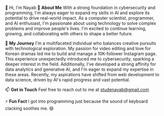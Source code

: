 👋 Hi, I'm Nayab
👀 **About Me**
With a strong foundation in cybersecurity and programming, I'm always eager to expand my skills in AI and explore its potential to drive real-world impact. As a computer scientist, programmer, and AI enthusiast, I'm passionate about using technology to solve complex problems and improve people's lives. I'm excited to continue learning, growing, and collaborating with others to shape a better future.

🌱 **My Journey**
I'm a multifaceted individual who balances creative pursuits with technological exploration. My passion for video editing and love for Korean dramas led me to build and manage a 10K-follower Instagram page. This experience unexpectedly introduced me to cybersecurity, sparking a deeper interest in the field. Additionally, I've developed a strong affinity for data analytics and generative AI, and I'm eager to expand my expertise in these areas. Recently, my aspirations have shifted from web development to data science, driven by AI's rapid progress and vast potential.

📫 **Get in Touch**
Feel free to reach out to me at studenayab@gmail.com

⚡ **Fun Fact**
I got into programming just because the sound of keyboard clacking soothes me. 😄

<!---
vinabi/vinabi is a ✨ special ✨ repository because its `README.md` (this file) appears on your GitHub profile.
You can click the Preview link to take a look at your changes.
--->

